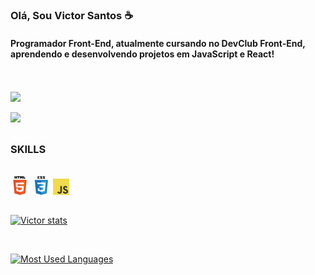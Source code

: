 ### Olá, Sou Victor Santos ☕

<h4>Programador Front-End, atualmente cursando no DevClub Front-End, aprendendo e desenvolvendo projetos em JavaScript e React!
</h4>
<br>
<br>

<div style="display:inline_block"> 
  <a href="https://www.linkedin.com/in/victor-santos-599332221/" target"_blank" /><img src="https://img.shields.io/badge/LinkedIn-0077B5?style=for-the-badge&logo=linkedin&logoColor=white" target="_blank"/></a>
  
  <a href="https://www.instagram.com/victor_santtz/" target="_blank"/><img src="https://img.shields.io/badge/Instagram-E4405F?style=for-the-badge&logo=instagram&logoColor=white" target="_blank"/></a>

##
  
</div>
  
<h3>SKILLS</h3>
<div style="display: inline_block"><br>
 <code><img height="30" src="https://raw.githubusercontent.com/github/explore/80688e429a7d4ef2fca1e82350fe8e3517d3494d/topics/html/html.png"></code>
 <code><img height="30" src="https://raw.githubusercontent.com/github/explore/80688e429a7d4ef2fca1e82350fe8e3517d3494d/topics/css/css.png"></code>
 <code><img height="26" src="https://raw.githubusercontent.com/github/explore/80688e429a7d4ef2fca1e82350fe8e3517d3494d/topics/javascript/javascript.png"></code></div> 
 
##

[![Victor stats](https://github-readme-stats.vercel.app/api?username=victorSenezes&theme=tokyonight)](https://github.com/victorSmenezes/github-readme-stats)

<br>

[![Most Used Languages](https://github-readme-stats.vercel.app/api/top-langs/?username=victormenezes&theme=tokyonight)](https://github.com/victorSmenezes/github-readme-stats)

